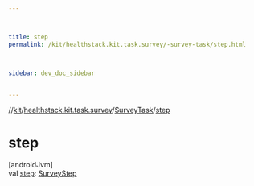 ```yaml
---



title: step
permalink: /kit/healthstack.kit.task.survey/-survey-task/step.html



sidebar: dev_doc_sidebar


---
```




//[kit](/kit.html)/[healthstack.kit.task.survey](../index.html)/[SurveyTask](index.html)/[step](step.html)



# step



[androidJvm]\
val [step](step.html): [SurveyStep](../../healthstack.kit.task.survey.step/-survey-step/index.html)






